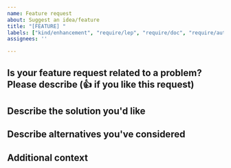 ```yaml
---
name: Feature request
about: Suggest an idea/feature
title: "[FEATURE] "
labels: ["kind/enhancement", "require/lep", "require/doc", "require/auto-e2e-test"]
assignees: ''

---
```


## Is your feature request related to a problem? Please describe (👍 if you like this request)

<!--A clear and concise description of what the problem is. Ex. I'm always frustrated when [...]-->

## Describe the solution you'd like

<!--A clear and concise description of what you want to happen-->

## Describe alternatives you've considered

<!--A clear and concise description of any alternative solutions or features you've considered.-->

## Additional context

<!--Add any other context or screenshots about the feature request here.-->
